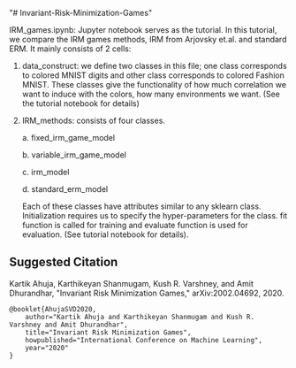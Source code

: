 "# Invariant-Risk-Minimization-Games" 

IRM_games.ipynb: Jupyter notebook serves as the tutorial. In this tutorial, we compare the IRM games methods, IRM from Arjovsky et.al. and standard ERM. It mainly consists of 2 cells:


1. data_construct: we define two classes in this file; one class corresponds to colored MNIST digits and other class corresponds to colored Fashion MNIST. These classes give the functionality of how much correlation we want to induce with the colors, how many environments we want. (See the tutorial notebook for details)


2. IRM_methods: consists of four classes. 


    a. fixed_irm_game_model
    
    b. variable_irm_game_model
    
    c. irm_model
    
    d. standard_erm_model

    Each of these classes have attributes similar to any sklearn class. Initialization requires us to specify the hyper-parameters for the class. fit function is called for training and evaluate function is used for evaluation. (See tutorial notebook for details).
 



## Suggested Citation

Kartik Ahuja, Karthikeyan Shanmugam, Kush R. Varshney, and Amit Dhurandhar, "Invariant Risk Minimization Games," arXiv:2002.04692, 2020.

    @booklet{AhujaSVD2020,
        author="Kartik Ahuja and Karthikeyan Shanmugam and Kush R. Varshney and Amit Dhurandhar",
        title="Invariant Risk Minimization Games",
        howpublished="International Conference on Machine Learning",
        year="2020"
    }


